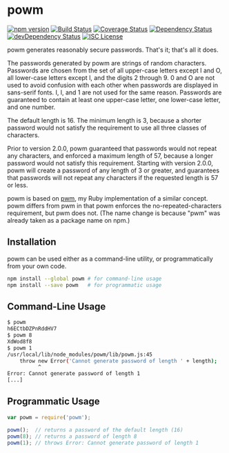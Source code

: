 # powm

[![npm version](https://img.shields.io/npm/v/powm.svg?style=flat-square)](https://www.npmjs.com/package/powm)
[![Build Status](https://img.shields.io/travis/markcornick/powm.svg?style=flat-square)](https://travis-ci.org/markcornick/powm)
[![Coverage Status](https://img.shields.io/coveralls/markcornick/powm.svg?style=flat-square)](https://coveralls.io/github/markcornick/powm)
[![Dependency Status](https://img.shields.io/david/markcornick/powm.svg?style=flat-square)](https://david-dm.org/markcornick/powm)
[![devDependency Status](https://img.shields.io/david/dev/markcornick/powm.svg?style=flat-square)](https://david-dm.org/markcornick/powm#info=devDependencies)
[![ISC License](https://img.shields.io/github/license/markcornick/powm.svg?style=flat-square)](https://github.com/markcornick/powm/blob/master/LICENSE)

powm generates reasonably secure passwords. That's it; that's all it does.

The passwords generated by powm are strings of random characters. Passwords are
chosen from the set of all upper-case letters except I and O, all lower-case
letters except l, and the digits 2 through 9. 0 and O are not used to avoid
confusion with each other when passwords are displayed in sans-serif fonts. I,
l, and 1 are not used for the same reason. Passwords are guaranteed to contain
at least one upper-case letter, one lower-case letter, and one number.

The default length is 16. The minimum length is 3, because a shorter password
would not satisfy the requirement to use all three classes of characters.

Prior to version 2.0.0, powm guaranteed that passwords would not repeat any
characters, and enforced a maximum length of 57, because a longer password would
not satisfy this requirement. Starting with version 2.0.0, powm will create
a password of any length of 3 or greater, and guarantees that passwords will not
repeat any characters if the requested length is 57 or less.

powm is based on [pwm](https://github.com/markcornick/pwm), my Ruby
implementation of a similar concept. powm differs from pwm in that powm enforces
the no-repeated-characters requirement, but pwm does not. (The name change is
because "pwm" was already taken as a package name on npm.)

## Installation

powm can be used either as a command-line utility, or programmatically from your
own code.

```bash
npm install --global powm # for command-line usage
npm install --save powm   # for programmatic usage
```

## Command-Line Usage

```bash
$ powm
h6ECtbDZPnRddHV7
$ powm 8
XdWod8f8
$ powm 1
/usr/local/lib/node_modules/powm/lib/powm.js:45
    throw new Error('Cannot generate password of length ' + length);
          ^
Error: Cannot generate password of length 1
[...]
```

## Programmatic Usage

```js
var powm = require('powm');

powm();  // returns a password of the default length (16)
powm(8); // returns a password of length 8
powm(1); // throws Error: Cannot generate password of length 1
```

